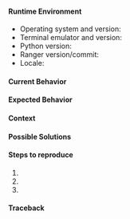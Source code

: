 <!--
    Thank you for contributing to ranger by opening this issue.
    Please check through this list, so you can be as helpful as possible:

    1. Was this issue already reported?  Please do a quick search.
    2. Maybe the problem is solved in the current master branch already?
       Simply clone ranger's git repository and run ./ranger.py to find out.
    3. Provide all the relevant information, as outlined in this template.
       Feel free to remove any sections you don't need.
-->

#### Runtime Environment
<!-- Retrieve Python/ranger version and locale with `ranger --version` -->
- Operating system and version: 
- Terminal emulator and version: 
- Python version: 
- Ranger version/commit: 
- Locale: 

#### Current Behavior

#### Expected Behavior

#### Context
<!-- How has this issue affected you?  What are you trying to accomplish? -->

#### Possible Solutions

#### Steps to reproduce
1. 
2. 
3. 

#### Traceback
<!-- If ranger crashes, paste the traceback in the quotes below. -->
```

```

